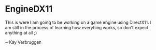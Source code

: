# EngineDX11
This is were I am going to be working on a game engine using DirectX11.
I am still in the process of learning how everyhing works, so don't expect anything at all ;)

~ Kay Verbruggen
